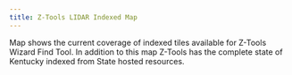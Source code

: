```yaml
---
title: Z-Tools LIDAR Indexed Map 
---
```

			
Map shows the current coverage of indexed tiles available for Z-Tools Wizard Find Tool.  In addition to this map Z-Tools has the complete state of Kentucky indexed from State hosted resources.     